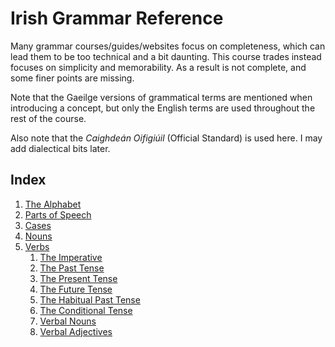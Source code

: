 # Irish Grammar Reference


Many grammar courses/guides/websites focus on completeness, which can lead them
to be too technical and a bit daunting. This course trades instead focuses on
simplicity and memorability. As a result is not complete, and some finer points
are missing.

Note that the Gaeilge versions of grammatical terms are mentioned when
introducing a concept, but only the English terms are used throughout the rest
of the course.

Also note that the _Caighdeán Oifigiúil_ (Official Standard) is used here. I may
add dialectical bits later.


## Index

1. [The Alphabet](01_the_alphabet_and_its_mutations.md)
2. [Parts of Speech](02_parts_of_speech.md)
3. [Cases](03_cases.md)
4. [Nouns](04_nouns.md)
5. [Verbs](05_verbs/00_introduction.md)
    1. [The Imperative](05_verbs/01_imperative.md)
    2. [The Past Tense](05_verbs/02_past.md)
    3. [The Present Tense](05_verbs/03_present.md)
    4. [The Future Tense](05_verbs/04_future.md)
    5. [The Habitual Past Tense](05_verbs/05_habitual_past.md)
    6. [The Conditional Tense](05_verbs/06_conditional.md)
    7. [Verbal Nouns](05_verbs/07_verbal_nouns.md)
    8. [Verbal Adjectives](05_verbs/08_verbal_adjectives.md)